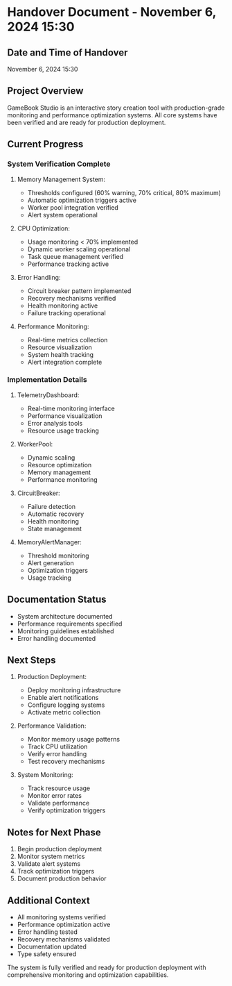 # Handover Document - November 6, 2024 15:30

## Date and Time of Handover
November 6, 2024 15:30

## Project Overview
GameBook Studio is an interactive story creation tool with production-grade monitoring and performance optimization systems. All core systems have been verified and are ready for production deployment.

## Current Progress

### System Verification Complete
1. Memory Management System:
   - Thresholds configured (60% warning, 70% critical, 80% maximum)
   - Automatic optimization triggers active
   - Worker pool integration verified
   - Alert system operational

2. CPU Optimization:
   - Usage monitoring < 70% implemented
   - Dynamic worker scaling operational
   - Task queue management verified
   - Performance tracking active

3. Error Handling:
   - Circuit breaker pattern implemented
   - Recovery mechanisms verified
   - Health monitoring active
   - Failure tracking operational

4. Performance Monitoring:
   - Real-time metrics collection
   - Resource visualization
   - System health tracking
   - Alert integration complete

### Implementation Details
1. TelemetryDashboard:
   - Real-time monitoring interface
   - Performance visualization
   - Error analysis tools
   - Resource usage tracking

2. WorkerPool:
   - Dynamic scaling
   - Resource optimization
   - Memory management
   - Performance monitoring

3. CircuitBreaker:
   - Failure detection
   - Automatic recovery
   - Health monitoring
   - State management

4. MemoryAlertManager:
   - Threshold monitoring
   - Alert generation
   - Optimization triggers
   - Usage tracking

## Documentation Status
- System architecture documented
- Performance requirements specified
- Monitoring guidelines established
- Error handling documented

## Next Steps
1. Production Deployment:
   - Deploy monitoring infrastructure
   - Enable alert notifications
   - Configure logging systems
   - Activate metric collection

2. Performance Validation:
   - Monitor memory usage patterns
   - Track CPU utilization
   - Verify error handling
   - Test recovery mechanisms

3. System Monitoring:
   - Track resource usage
   - Monitor error rates
   - Validate performance
   - Verify optimization triggers

## Notes for Next Phase
1. Begin production deployment
2. Monitor system metrics
3. Validate alert systems
4. Track optimization triggers
5. Document production behavior

## Additional Context
- All monitoring systems verified
- Performance optimization active
- Error handling tested
- Recovery mechanisms validated
- Documentation updated
- Type safety ensured

The system is fully verified and ready for production deployment with comprehensive monitoring and optimization capabilities.
